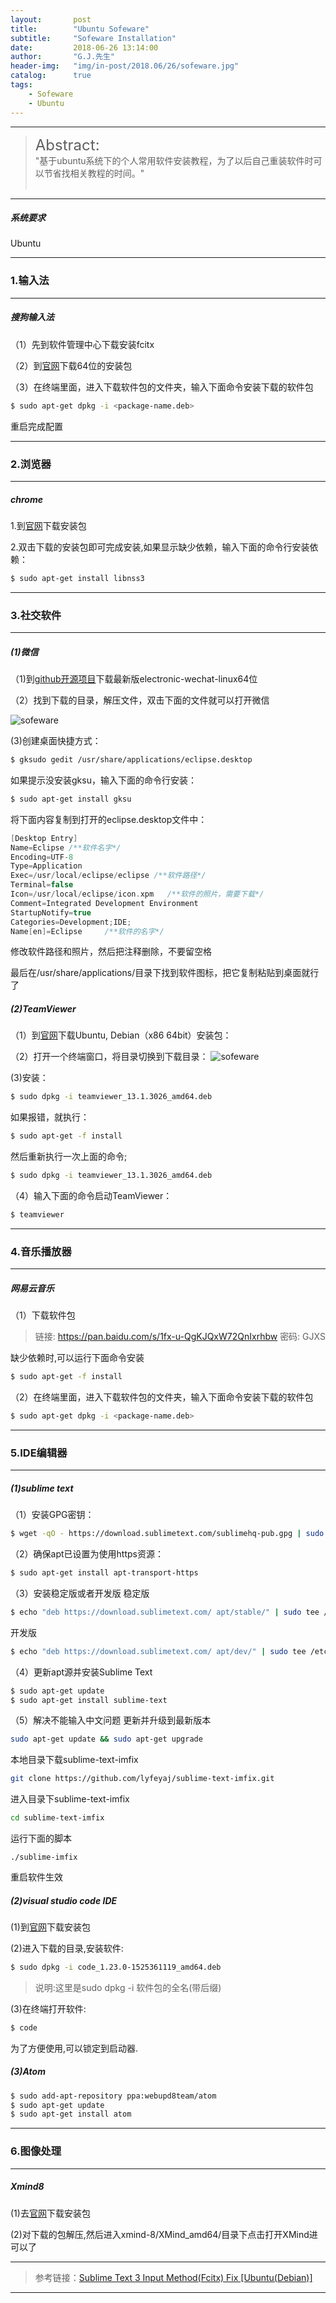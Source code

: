 ```yaml
---
layout:       post
title:        "Ubuntu Sofeware"
subtitle:     "Sofeware Installation"
date:         2018-06-26 13:14:00
author:       "G.J.先生"
header-img:   "img/in-post/2018.06/26/sofeware.jpg"
catalog:      true
tags:
    - Sofeware
    - Ubuntu
---
```

*****
><font size="5">Abstract:</font><br /> "基于ubuntu系统下的个人常用软件安装教程，为了以后自己重装软件时可以节省找相关教程的时间。"<br>                                                                                                                                                   <br />                                                                                             

*****
##### 系统要求
Ubuntu

*****
### 1.输入法
----------
##### 搜狗输入法
（1）先到软件管理中心下载安装fcitx

（2）到[官网](https://pinyin.sogou.com/linux/?r=pinyin)下载64位的安装包

（3）在终端里面，进入下载软件包的文件夹，输入下面命令安装下载的软件包
```bash
$ sudo apt-get dpkg -i <package-name.deb>
```
重启完成配置

*****
### 2.浏览器
----------
##### chrome
1.到[官网](https://www.google.cn/chrome/browser/desktop/index.html)下载安装包

2.双击下载的安装包即可完成安装,如果显示缺少依赖，输入下面的命令行安装依赖：
```bash
$ sudo apt-get install libnss3
```

*****
### 3.社交软件
----------
##### (1)微信
（1)到[github开源项目](https://github.com/geeeeeeeeek/electronic-wechat/releases)下载最新版electronic-wechat-linux64位

（2）找到下载的目录，解压文件，双击下面的文件就可以打开微信

![sofeware](http://pa59gape3.bkt.clouddn.com/sofeware1.png)

(3)创建桌面快捷方式：
```bash
$ gksudo gedit /usr/share/applications/eclipse.desktop
```

如果提示没安装gksu，输入下面的命令行安装：
```bash
$ sudo apt-get install gksu
```

将下面内容复制到打开的eclipse.desktop文件中：
```c
[Desktop Entry]
Name=Eclipse /**软件名字*/
Encoding=UTF-8
Type=Application
Exec=/usr/local/eclipse/eclipse /**软件路径*/
Terminal=false
Icon=/usr/local/eclipse/icon.xpm   /**软件的照片，需要下载*/
Comment=Integrated Development Environment
StartupNotify=true
Categories=Development;IDE;
Name[en]=Eclipse     /**软件的名字*/
```
修改软件路径和照片，然后把注释删除，不要留空格

最后在/usr/share/applications/目录下找到软件图标，把它复制粘贴到桌面就行了

##### (2)TeamViewer
（1）到[官网](https://www.teamviewer.com/en/download/linux/)下载Ubuntu, Debian（x86 64bit）安装包：

（2）打开一个终端窗口，将目录切换到下载目录：
![sofeware](http://pa59gape3.bkt.clouddn.com/sofeware2.png)

(3)安装：
```bash
$ sudo dpkg -i teamviewer_13.1.3026_amd64.deb
```

如果报错，就执行：
```bash
$ sudo apt-get -f install
```
然后重新执行一次上面的命令;
```bash
$ sudo dpkg -i teamviewer_13.1.3026_amd64.deb
```

（4）输入下面的命令启动TeamViewer：
```bash
$ teamviewer
```

*****
### 4.音乐播放器
----------
##### 网易云音乐
（1）下载软件包
> 链接: https://pan.baidu.com/s/1fx-u-QgKJQxW72QnIxrhbw 密码: GJXS

缺少依赖时,可以运行下面命令安装
```bash
$ sudo apt-get -f install
```
（2）在终端里面，进入下载软件包的文件夹，输入下面命令安装下载的软件包
```bash
$ sudo apt-get dpkg -i <package-name.deb>
```

*****
### 5.IDE编辑器
----------
##### (1)sublime text
（1）安装GPG密钥：
```bash
$ wget -qO - https://download.sublimetext.com/sublimehq-pub.gpg | sudo apt-key add -
```

（2）确保apt已设置为使用https资源：
```bash
$ sudo apt-get install apt-transport-https
```

（3）安装稳定版或者开发版
稳定版
```bash
$ echo "deb https://download.sublimetext.com/ apt/stable/" | sudo tee /etc/apt/sources.list.d/sublime-text.list
```
开发版
```bash
$ echo "deb https://download.sublimetext.com/ apt/dev/" | sudo tee /etc/apt/sources.list.d/sublime-text.list
```

（4）更新apt源并安装Sublime Text
```bash
$ sudo apt-get update
$ sudo apt-get install sublime-text
```

（5）解决不能输入中文问题
更新并升级到最新版本
```bash
sudo apt-get update && sudo apt-get upgrade
```
本地目录下载sublime-text-imfix
```bash
git clone https://github.com/lyfeyaj/sublime-text-imfix.git
```
进入目录下sublime-text-imfix
```bash
cd sublime-text-imfix
```
运行下面的脚本
```
./sublime-imfix
```
重启软件生效

##### (2)visual studio code IDE
(1)到[官网](https://go.microsoft.com/fwlink/?LinkID=760868)下载安装包

(2)进入下载的目录,安装软件:
```bash
$ sudo dpkg -i code_1.23.0-1525361119_amd64.deb
```

> 说明:这里是sudo dpkg -i 软件包的全名(带后缀)

(3)在终端打开软件:
```bash
$ code
```
为了方便使用,可以锁定到启动器.

##### (3)Atom
```bash
$ sudo add-apt-repository ppa:webupd8team/atom  
$ sudo apt-get update  
$ sudo apt-get install atom
```

*****
### 6.图像处理
---------
##### Xmind8
(1)去[官网](https://www.xmind.net/xmind/downloads/xmind-8-update7-linux.zip)下载安装包

(2)对下载的包解压,然后进入xmind-8/XMind_amd64/目录下点击打开XMind进可以了

*****
>参考链接：[Sublime Text 3 Input Method(Fcitx) Fix [Ubuntu(Debian)]
](https://github.com/lyfeyaj/sublime-text-imfix)

*****
